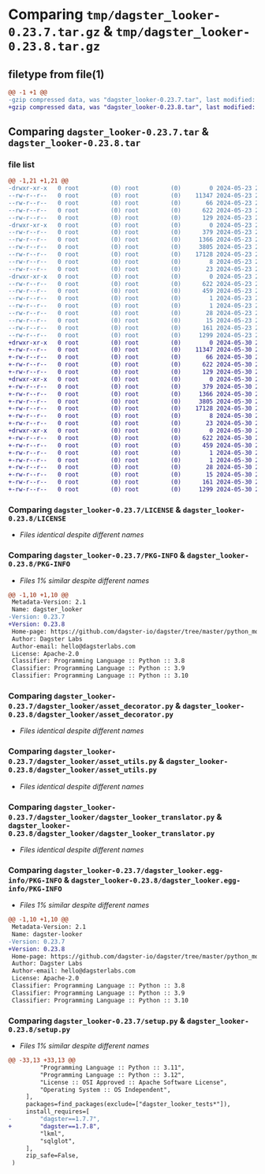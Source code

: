# Comparing `tmp/dagster_looker-0.23.7.tar.gz` & `tmp/dagster_looker-0.23.8.tar.gz`

## filetype from file(1)

```diff
@@ -1 +1 @@
-gzip compressed data, was "dagster_looker-0.23.7.tar", last modified: Thu May 23 20:59:08 2024, max compression
+gzip compressed data, was "dagster_looker-0.23.8.tar", last modified: Thu May 30 22:46:30 2024, max compression
```

## Comparing `dagster_looker-0.23.7.tar` & `dagster_looker-0.23.8.tar`

### file list

```diff
@@ -1,21 +1,21 @@
-drwxr-xr-x   0 root         (0) root         (0)        0 2024-05-23 20:59:08.939180 dagster_looker-0.23.7/
--rw-r--r--   0 root         (0) root         (0)    11347 2024-05-23 20:50:32.000000 dagster_looker-0.23.7/LICENSE
--rw-r--r--   0 root         (0) root         (0)       66 2024-05-23 20:50:32.000000 dagster_looker-0.23.7/MANIFEST.in
--rw-r--r--   0 root         (0) root         (0)      622 2024-05-23 20:59:08.939180 dagster_looker-0.23.7/PKG-INFO
--rw-r--r--   0 root         (0) root         (0)      129 2024-05-23 20:50:32.000000 dagster_looker-0.23.7/README.md
-drwxr-xr-x   0 root         (0) root         (0)        0 2024-05-23 20:59:08.939180 dagster_looker-0.23.7/dagster_looker/
--rw-r--r--   0 root         (0) root         (0)      379 2024-05-23 20:50:32.000000 dagster_looker-0.23.7/dagster_looker/__init__.py
--rw-r--r--   0 root         (0) root         (0)     1366 2024-05-23 20:50:32.000000 dagster_looker-0.23.7/dagster_looker/asset_decorator.py
--rw-r--r--   0 root         (0) root         (0)     3805 2024-05-23 20:50:32.000000 dagster_looker-0.23.7/dagster_looker/asset_utils.py
--rw-r--r--   0 root         (0) root         (0)    17128 2024-05-23 20:50:32.000000 dagster_looker-0.23.7/dagster_looker/dagster_looker_translator.py
--rw-r--r--   0 root         (0) root         (0)        8 2024-05-23 20:50:32.000000 dagster_looker-0.23.7/dagster_looker/py.typed
--rw-r--r--   0 root         (0) root         (0)       23 2024-05-23 20:50:32.000000 dagster_looker-0.23.7/dagster_looker/version.py
-drwxr-xr-x   0 root         (0) root         (0)        0 2024-05-23 20:59:08.939180 dagster_looker-0.23.7/dagster_looker.egg-info/
--rw-r--r--   0 root         (0) root         (0)      622 2024-05-23 20:59:08.000000 dagster_looker-0.23.7/dagster_looker.egg-info/PKG-INFO
--rw-r--r--   0 root         (0) root         (0)      459 2024-05-23 20:59:08.000000 dagster_looker-0.23.7/dagster_looker.egg-info/SOURCES.txt
--rw-r--r--   0 root         (0) root         (0)        1 2024-05-23 20:59:08.000000 dagster_looker-0.23.7/dagster_looker.egg-info/dependency_links.txt
--rw-r--r--   0 root         (0) root         (0)        1 2024-05-23 20:59:08.000000 dagster_looker-0.23.7/dagster_looker.egg-info/not-zip-safe
--rw-r--r--   0 root         (0) root         (0)       28 2024-05-23 20:59:08.000000 dagster_looker-0.23.7/dagster_looker.egg-info/requires.txt
--rw-r--r--   0 root         (0) root         (0)       15 2024-05-23 20:59:08.000000 dagster_looker-0.23.7/dagster_looker.egg-info/top_level.txt
--rw-r--r--   0 root         (0) root         (0)      161 2024-05-23 20:59:08.943180 dagster_looker-0.23.7/setup.cfg
--rw-r--r--   0 root         (0) root         (0)     1299 2024-05-23 20:50:32.000000 dagster_looker-0.23.7/setup.py
+drwxr-xr-x   0 root         (0) root         (0)        0 2024-05-30 22:46:30.100729 dagster_looker-0.23.8/
+-rw-r--r--   0 root         (0) root         (0)    11347 2024-05-30 22:41:26.000000 dagster_looker-0.23.8/LICENSE
+-rw-r--r--   0 root         (0) root         (0)       66 2024-05-30 22:41:26.000000 dagster_looker-0.23.8/MANIFEST.in
+-rw-r--r--   0 root         (0) root         (0)      622 2024-05-30 22:46:30.100729 dagster_looker-0.23.8/PKG-INFO
+-rw-r--r--   0 root         (0) root         (0)      129 2024-05-30 22:41:26.000000 dagster_looker-0.23.8/README.md
+drwxr-xr-x   0 root         (0) root         (0)        0 2024-05-30 22:46:30.100729 dagster_looker-0.23.8/dagster_looker/
+-rw-r--r--   0 root         (0) root         (0)      379 2024-05-30 22:41:26.000000 dagster_looker-0.23.8/dagster_looker/__init__.py
+-rw-r--r--   0 root         (0) root         (0)     1366 2024-05-30 22:41:26.000000 dagster_looker-0.23.8/dagster_looker/asset_decorator.py
+-rw-r--r--   0 root         (0) root         (0)     3805 2024-05-30 22:41:26.000000 dagster_looker-0.23.8/dagster_looker/asset_utils.py
+-rw-r--r--   0 root         (0) root         (0)    17128 2024-05-30 22:41:26.000000 dagster_looker-0.23.8/dagster_looker/dagster_looker_translator.py
+-rw-r--r--   0 root         (0) root         (0)        8 2024-05-30 22:41:26.000000 dagster_looker-0.23.8/dagster_looker/py.typed
+-rw-r--r--   0 root         (0) root         (0)       23 2024-05-30 22:41:26.000000 dagster_looker-0.23.8/dagster_looker/version.py
+drwxr-xr-x   0 root         (0) root         (0)        0 2024-05-30 22:46:30.100729 dagster_looker-0.23.8/dagster_looker.egg-info/
+-rw-r--r--   0 root         (0) root         (0)      622 2024-05-30 22:46:29.000000 dagster_looker-0.23.8/dagster_looker.egg-info/PKG-INFO
+-rw-r--r--   0 root         (0) root         (0)      459 2024-05-30 22:46:29.000000 dagster_looker-0.23.8/dagster_looker.egg-info/SOURCES.txt
+-rw-r--r--   0 root         (0) root         (0)        1 2024-05-30 22:46:29.000000 dagster_looker-0.23.8/dagster_looker.egg-info/dependency_links.txt
+-rw-r--r--   0 root         (0) root         (0)        1 2024-05-30 22:46:29.000000 dagster_looker-0.23.8/dagster_looker.egg-info/not-zip-safe
+-rw-r--r--   0 root         (0) root         (0)       28 2024-05-30 22:46:29.000000 dagster_looker-0.23.8/dagster_looker.egg-info/requires.txt
+-rw-r--r--   0 root         (0) root         (0)       15 2024-05-30 22:46:29.000000 dagster_looker-0.23.8/dagster_looker.egg-info/top_level.txt
+-rw-r--r--   0 root         (0) root         (0)      161 2024-05-30 22:46:30.104729 dagster_looker-0.23.8/setup.cfg
+-rw-r--r--   0 root         (0) root         (0)     1299 2024-05-30 22:41:26.000000 dagster_looker-0.23.8/setup.py
```

### Comparing `dagster_looker-0.23.7/LICENSE` & `dagster_looker-0.23.8/LICENSE`

 * *Files identical despite different names*

### Comparing `dagster_looker-0.23.7/PKG-INFO` & `dagster_looker-0.23.8/PKG-INFO`

 * *Files 1% similar despite different names*

```diff
@@ -1,10 +1,10 @@
 Metadata-Version: 2.1
 Name: dagster_looker
-Version: 0.23.7
+Version: 0.23.8
 Home-page: https://github.com/dagster-io/dagster/tree/master/python_modules/libraries/dagster-looker
 Author: Dagster Labs
 Author-email: hello@dagsterlabs.com
 License: Apache-2.0
 Classifier: Programming Language :: Python :: 3.8
 Classifier: Programming Language :: Python :: 3.9
 Classifier: Programming Language :: Python :: 3.10
```

### Comparing `dagster_looker-0.23.7/dagster_looker/asset_decorator.py` & `dagster_looker-0.23.8/dagster_looker/asset_decorator.py`

 * *Files identical despite different names*

### Comparing `dagster_looker-0.23.7/dagster_looker/asset_utils.py` & `dagster_looker-0.23.8/dagster_looker/asset_utils.py`

 * *Files identical despite different names*

### Comparing `dagster_looker-0.23.7/dagster_looker/dagster_looker_translator.py` & `dagster_looker-0.23.8/dagster_looker/dagster_looker_translator.py`

 * *Files identical despite different names*

### Comparing `dagster_looker-0.23.7/dagster_looker.egg-info/PKG-INFO` & `dagster_looker-0.23.8/dagster_looker.egg-info/PKG-INFO`

 * *Files 1% similar despite different names*

```diff
@@ -1,10 +1,10 @@
 Metadata-Version: 2.1
 Name: dagster-looker
-Version: 0.23.7
+Version: 0.23.8
 Home-page: https://github.com/dagster-io/dagster/tree/master/python_modules/libraries/dagster-looker
 Author: Dagster Labs
 Author-email: hello@dagsterlabs.com
 License: Apache-2.0
 Classifier: Programming Language :: Python :: 3.8
 Classifier: Programming Language :: Python :: 3.9
 Classifier: Programming Language :: Python :: 3.10
```

### Comparing `dagster_looker-0.23.7/setup.py` & `dagster_looker-0.23.8/setup.py`

 * *Files 1% similar despite different names*

```diff
@@ -33,13 +33,13 @@
         "Programming Language :: Python :: 3.11",
         "Programming Language :: Python :: 3.12",
         "License :: OSI Approved :: Apache Software License",
         "Operating System :: OS Independent",
     ],
     packages=find_packages(exclude=["dagster_looker_tests*"]),
     install_requires=[
-        "dagster==1.7.7",
+        "dagster==1.7.8",
         "lkml",
         "sqlglot",
     ],
     zip_safe=False,
 )
```

